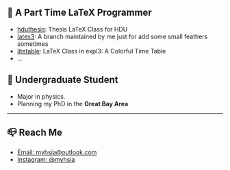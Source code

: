 ## 👀 A Part Time LaTeX Programmer
- [hduthesis](https://github.com/myhsia/hduthesis): Thesis LaTeX Class for HDU
- [latex3](https://github.com/myhsia/latex3): A branch maintained by me just for add some small feathers sometimes
- [litetable](https://github.com/myhsia/litetable): LaTeX Class in expl3: A Colorful Time Table
- ...

## 📝 Undergraduate Student
- Major in physics.
- Planning my PhD in the **Great Bay Area**

---

## 📪 Reach Me
- [Email: myhsia@outlook.com](mailto:myhsia@outlook.com)
- [Instagram: @myhsia](instagram.com/myhsia)
